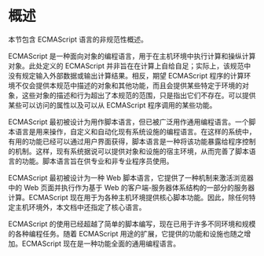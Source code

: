 # 概述

本节包含 ECMAScript 语言的非规范性概述。

ECMAScript 是一种面向对象的编程语言，用于在主机环境中执行计算和操纵计算对象。此处定义的 ECMAScript 并非旨在在计算上自给自足；实际上，该规范中没有规定输入外部数据或输出计算结果。相反，期望 ECMAScript 程序的计算环境不仅会提供本规范中描述的对象和其他功能，而且会提供某些特定于环境的对象，这些对象的描述和行为超出了本规范的范围，只是指出它们不存在。可以提供某些可以访问的属性以及可以从 ECMAScript 程序调用的某些功能。

ECMAScript 最初被设计为用作脚本语言，但已被广泛用作通用编程语言。一个脚本语言是用来操作，自定义和自动化现有系统设施的编程语言。在这样的系统中，有用的功能已经可以通过用户界面获得，脚本语言是一种将该功能暴露给程序控制的机制。这样，现有系统据说可以提供对象和设施的宿主环境，从而完善了脚本语言的功能。脚本语言旨在供专业和非专业程序员使用。

ECMAScript 最初被设计为一种 Web 脚本语言，它提供了一种机制来激活浏览器中的 Web 页面并执行作为基于 Web 的客户端-服务器体系结构的一部分的服务器计算。ECMAScript 现在用于为各种主机环境提供核心脚本功能。因此，除任何特定主机环境外，本文档中还指定了核心语言。

ECMAScript 的使用已经超越了简单的脚本编写，现在已用于许多不同环境和规模的各种编程任务。随着 ECMAScript 用途的扩展，它提供的功能和设施也随之增加。ECMAScript 现在是一种功能全面的通用编程语言。
